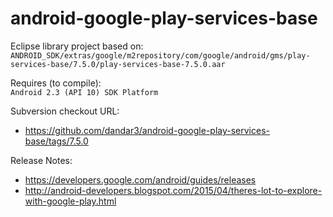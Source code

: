 android-google-play-services-base
=================================

Eclipse library project based on:<br/>
`ANDROID_SDK/extras/google/m2repository/com/google/android/gms/play-services-base/7.5.0/play-services-base-7.5.0.aar`

Requires (to compile):<br/>
`Android 2.3 (API 10) SDK Platform`

Subversion checkout URL:<br/>
* https://github.com/dandar3/android-google-play-services-base/tags/7.5.0

Release Notes:<br/>
* https://developers.google.com/android/guides/releases<br/>
* http://android-developers.blogspot.com/2015/04/theres-lot-to-explore-with-google-play.html